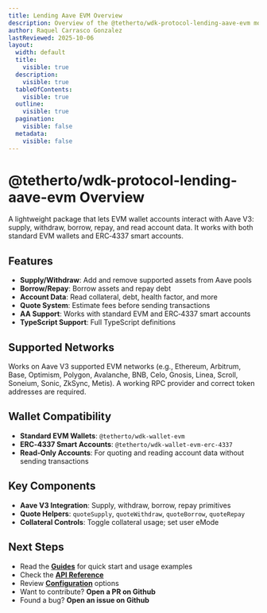 ```yaml
---
title: Lending Aave EVM Overview
description: Overview of the @tetherto/wdk-protocol-lending-aave-evm module
author: Raquel Carrasco Gonzalez
lastReviewed: 2025-10-06
layout:
  width: default
  title:
    visible: true
  description:
    visible: true
  tableOfContents:
    visible: true
  outline:
    visible: true
  pagination:
    visible: false
  metadata:
    visible: false
---
```


# @tetherto/wdk-protocol-lending-aave-evm Overview

A lightweight package that lets EVM wallet accounts interact with Aave V3: supply, withdraw, borrow, repay, and read account data. It works with both standard EVM wallets and ERC‑4337 smart accounts.

## Features

- **Supply/Withdraw**: Add and remove supported assets from Aave pools
- **Borrow/Repay**: Borrow assets and repay debt
- **Account Data**: Read collateral, debt, health factor, and more
- **Quote System**: Estimate fees before sending transactions
- **AA Support**: Works with standard EVM and ERC‑4337 smart accounts
- **TypeScript Support**: Full TypeScript definitions

## Supported Networks

Works on Aave V3 supported EVM networks (e.g., Ethereum, Arbitrum, Base, Optimism, Polygon, Avalanche, BNB, Celo, Gnosis, Linea, Scroll, Soneium, Sonic, ZkSync, Metis). A working RPC provider and correct token addresses are required.

## Wallet Compatibility

- **Standard EVM Wallets**: `@tetherto/wdk-wallet-evm`
- **ERC‑4337 Smart Accounts**: `@tetherto/wdk-wallet-evm-erc-4337`
- **Read‑Only Accounts**: For quoting and reading account data without sending transactions

## Key Components

- **Aave V3 Integration**: Supply, withdraw, borrow, repay primitives
- **Quote Helpers**: `quoteSupply`, `quoteWithdraw`, `quoteBorrow`, `quoteRepay`
- **Collateral Controls**: Toggle collateral usage; set user eMode

## Next Steps

- Read the **[Guides](guides.md)** for quick start and usage examples
- Check the **[API Reference](api-reference.md)**
- Review **[Configuration](configuration.md)** options
- Want to contribute? **Open a PR on Github**
- Found a bug? **Open an issue on Github**
